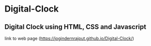 # Digital-Clock
## Digital Clock using HTML, CSS and Javascript
link to web page (https://jogindernrajput.github.io/Digital-Clock/)
